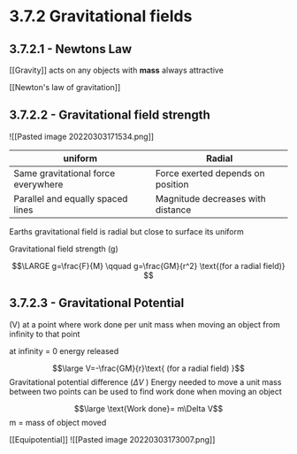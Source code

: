 # 3.7.2 Gravitational fields

## 3.7.2.1 - Newtons Law
[[Gravity]] acts on any objects with **mass**
always attractive

[[Newton's law of gravitation]]

## 3.7.2.2 - Gravitational field strength


![[Pasted image 20220303171534.png]]

| uniform                             | Radial                            |
| ----------------------------------- | --------------------------------- |
| Same gravitational force everywhere | Force exerted depends on position |
| Parallel and equally spaced lines   | Magnitude decreases with distance |

Earths gravitational field is radial but close to surface its uniform

Gravitational field strength (g)

$$\LARGE g=\frac{F}{M} \qquad g=\frac{GM}{r^2} \text{(for a radial field)} $$

## 3.7.2.3 - Gravitational Potential
(V) at a point
where work done per unit mass when moving an object from infinity to that point

at infinity = 0
energy released 

$$\large V=-\frac{GM}{r}\text{ (for a radial field)
}$$
Gravitational potential difference ($\Delta V$ )
Energy needed to move a unit mass between two points
can be used to find work done when moving an object

$$\large \text{Work done}= m\Delta V$$
m = mass of object moved


[[Equipotential]]
![[Pasted image 20220303173007.png]]